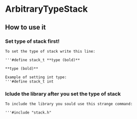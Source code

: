 # ArbitraryTypeStack

  ## How to use it

  ### Set type of stack first!

    To set the type of stack write this line:

    '''#define stack_t **type (bold)**
    
    **type (bold)**
    
    Example of setting int type:
    '''#define stack_t int

  ### Iclude the library after you set the type of stack

    To include the library you sould use this strange command:

    '''#include "stack.h"
    
